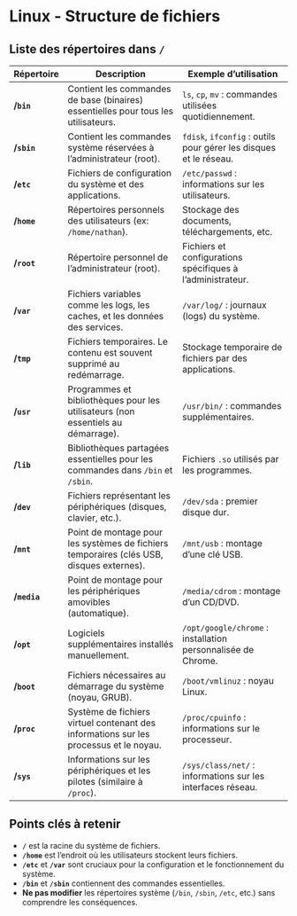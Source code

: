 # Linux - Structure de fichiers

## Liste des répertoires dans `/`

| Répertoire | Description | Exemple d’utilisation |
| ----- | ----- | ----- |
| **/`bin`** | Contient les commandes de base (binaires) essentielles pour tous les utilisateurs. | `ls`, `cp`, `mv` : commandes utilisées quotidiennement. |
| **/`sbin`** | Contient les commandes système réservées à l’administrateur (root). | `fdisk`, `ifconfig` : outils pour gérer les disques et le réseau. |
| **/`etc`** | Fichiers de configuration du système et des applications. | `/etc/passwd` : informations sur les utilisateurs. |
| **/`home`** | Répertoires personnels des utilisateurs (ex: `/home/nathan`). | Stockage des documents, téléchargements, etc. |
| **/`root`** | Répertoire personnel de l’administrateur (root). | Fichiers et configurations spécifiques à l’administrateur. |
| **/`var`** | Fichiers variables comme les logs, les caches, et les données des services. | `/var/log/` : journaux (logs) du système. |
| **/`tmp`** | Fichiers temporaires. Le contenu est souvent supprimé au redémarrage. | Stockage temporaire de fichiers par des applications. |
| **/`usr`** | Programmes et bibliothèques pour les utilisateurs (non essentiels au démarrage). | `/usr/bin/` : commandes supplémentaires. |
| **/`lib`** | Bibliothèques partagées essentielles pour les commandes dans `/bin` et `/sbin`. | Fichiers `.so` utilisés par les programmes. |
| **/`dev`** | Fichiers représentant les périphériques (disques, clavier, etc.). | `/dev/sda` : premier disque dur. |
| **/`mnt`** | Point de montage pour les systèmes de fichiers temporaires (clés USB, disques externes). | `/mnt/usb` : montage d’une clé USB. |
| **/`media`** | Point de montage pour les périphériques amovibles (automatique). | `/media/cdrom` : montage d’un CD/DVD. |
| **/`opt`** | Logiciels supplémentaires installés manuellement. | `/opt/google/chrome` : installation personnalisée de Chrome. |
| **/`boot`** | Fichiers nécessaires au démarrage du système (noyau, GRUB). | `/boot/vmlinuz` : noyau Linux. |
| **/`proc`** | Système de fichiers virtuel contenant des informations sur les processus et le noyau. | `/proc/cpuinfo` : informations sur le processeur. |
| **/`sys`** | Informations sur les périphériques et les pilotes (similaire à `/proc`). | `/sys/class/net/` : informations sur les interfaces réseau. |

## **Points clés à retenir**

* **`/`** est la racine du système de fichiers.  
* **`/home`** est l’endroit où les utilisateurs stockent leurs fichiers.  
* **`/etc`** et **`/var`** sont cruciaux pour la configuration et le fonctionnement du système.  
* **`/bin`** et **`/sbin`** contiennent des commandes essentielles.  
* **Ne pas modifier** les répertoires système (`/bin`, `/sbin`, `/etc`, etc.) sans comprendre les conséquences.

